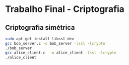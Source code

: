 # Trabalho Final - Criptografia

## Criptografia simétrica

```bash
sudo apt-get install libssl-dev
gcc bob_server.c -o bob_server -lssl -lcrypto
./bob_server
gcc alice_client.c  -o alice_client -lssl -lcrypto
./alice_client
```
